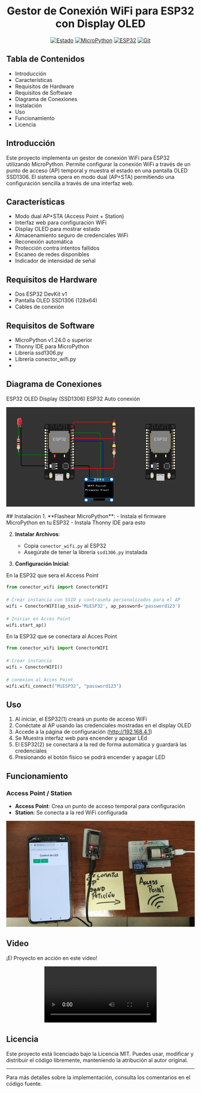 <div align="center">
  <h1>Gestor de Conexión WiFi para ESP32 con Display OLED</h1>
</div>

<div align="center">
  
  [![Estado](https://img.shields.io/badge/Estado-Finalizado-darkgreen?style=for-the-badge&logoSize=auto)]()
  [![MicroPython](https://img.shields.io/badge/MicroPython-v1.24.0-3776AB.svg?style=for-the-badge&logo=micropython&logoColor=white&logoSize=auto)]()
  [![ESP32](https://img.shields.io/badge/ESP32-Devkit_v1-ff6464.svg?style=for-the-badge&logo=espressif&logoColor=ff6464&logoSize=auto)]()
  [![Git](https://img.shields.io/badge/Git-Github-blue.svg?style=for-the-badge&logo=github&logoColor=white&logoSize=auto)]()
</div>

## Tabla de Contenidos

- Introducción
- Características
- Requisitos de Hardware
- Requisitos de Software
- Diagrama de Conexiones
- Instalación
- Uso
- Funcionamiento
- Licencia

## Introducción
Este proyecto implementa un gestor de conexión WiFi para ESP32 utilizando MicroPython. Permite configurar la conexión WiFi a través de un punto de acceso (AP) temporal y muestra el estado en una pantalla OLED SSD1306. El sistema opera en modo dual (AP+STA) permitiendo una configuración sencilla a través de una interfaz web.

## Características
- Modo dual AP+STA (Access Point + Station)
- Interfaz web para configuración WiFi
- Display OLED para mostrar estado
- Almacenamiento seguro de credenciales WiFi
- Reconexión automática
- Protección contra intentos fallidos
- Escaneo de redes disponibles
- Indicador de intensidad de señal

## Requisitos de Hardware
- Dos ESP32 DevKit v1
- Pantalla OLED SSD1306 (128x64)
- Cables de conexión

## Requisitos de Software
- MicroPython v1.24.0 o superior
- Thonny IDE para MicroPython
- Librería ssd1306.py
- Librería conector_wifi.py
- 
## Diagrama de Conexiones
ESP32 OLED Display (SSD1306)
ESP32 Auto conexión
<div align="center">
  
![circuito](circuito.jpeg)
</div>
## Instalación
1. **Flashear MicroPython**: 
   - Instala el firmware MicroPython en tu ESP32
   - Instala Thonny IDE para esto

2. **Instalar Archivos**:
   - Copia `conector_wifi.py` al ESP32
   - Asegúrate de tener la librería `ssd1306.py` instalada

3. **Configuración Inicial**:

En la ESP32 que sera el Access Point
```python
from conector_wifi import ConectorWIFI

# Crear instancia con SSID y contraseña personalizados para el AP
wifi = ConectorWIFI(ap_ssid='MiESP32', ap_password='password123')

# Iniciar en Acces Point
wifi.start_ap()
```

En la ESP32 que se conectara al Acces Point
```python
from conector_wifi import ConectorWIFI

# Crear instancia
wifi = ConectorWIFI()

# conexion al Acces Point
wifi.wifi_connect("MiESP32", "password123")
```

## Uso
1. Al iniciar, el ESP32(1) creará un punto de acceso WiFi
2. Conéctate al AP usando las credenciales mostradas en el display OLED
3. Accede a la página de configuración (http://192.168.4.1)
4. Se Muestra interfaz web para encender y apagar LEd
5. El ESP32(2) se conectará a la red de forma automática y guardará las credenciales
6. Presionando el botón físico se podrá encender y apagar LED

## Funcionamiento

### Access Point / Station 
- **Access Point**: Crea un punto de acceso temporal para configuración
- **Station**: Se conecta a la red WiFi configurada
 <div align="center">
  
![Life](./life.jpeg)
</div>

## Video
¡El Proyecto en acción en este video!

<div align="center">
  <p><video src="prueba.mp4" controls></video></p>

</div>


## Licencia
Este proyecto está licenciado bajo la Licencia MIT. Puedes usar, modificar y distribuir el código libremente, manteniendo la atribución al autor original.

---

Para más detalles sobre la implementación, consulta los comentarios en el código fuente.

